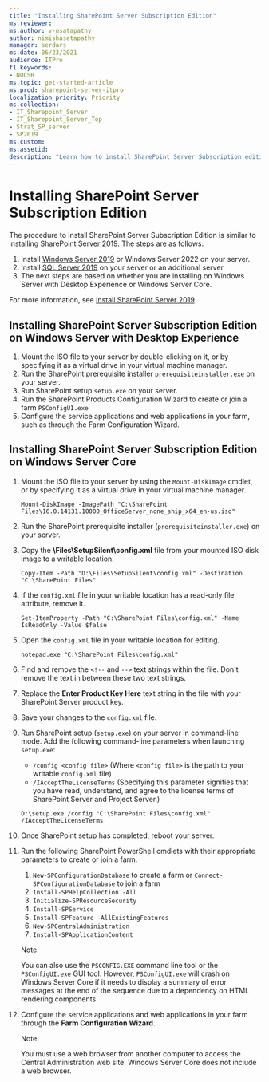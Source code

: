 ```yaml
---
title: "Installing SharePoint Server Subscription Edition"
ms.reviewer: 
ms.author: v-nsatapathy
author: nimishasatapathy
manager: serdars
ms.date: 06/23/2021
audience: ITPro
f1.keywords:
- NOCSH
ms.topic: get-started-article
ms.prod: sharepoint-server-itpro
localization_priority: Priority
ms.collection:
- IT_Sharepoint_Server
- IT_Sharepoint_Server_Top
- Strat_SP_server
- SP2019
ms.custom: 
ms.assetid:
description: "Learn how to install SharePoint Server Subscription edition in various topologies."
---
```

    
# Installing SharePoint Server Subscription Edition
<a name="section1"> </a>

The procedure to install SharePoint Server Subscription Edition is similar to installing SharePoint Server 2019. The steps are as follows:

1. Install [Windows Server 2019](https://www.microsoft.com/en-in/evalcenter/evaluate-windows-server-2019) or Windows Server 2022 on your server.
2. Install [SQL Server 2019](https://www.microsoft.com/en-in/evalcenter/evaluate-sql-server-2019) on your server or an additional server.
5. The next steps are based on whether you are installing on Windows Server with Desktop Experience or Windows Server Core.

For more information, see [Install SharePoint Server 2019](install-for-sharepoint-server-2019.md).

## Installing SharePoint Server Subscription Edition on Windows Server with Desktop Experience

1. Mount the ISO file to your server by double-clicking on it, or by specifying it as a virtual drive in your virtual machine manager.
2. Run the SharePoint prerequisite installer `prerequisiteinstaller.exe` on your server.
3. Run SharePoint setup `setup.exe` on your server.
4. Run the SharePoint Products Configuration Wizard to create or join a farm `PSConfigUI.exe`
5. Configure the service applications and web applications in your farm, such as through the Farm Configuration Wizard.

## Installing SharePoint Server Subscription Edition on Windows Server Core

1. Mount the ISO file to your server by using the `Mount-DiskImage` cmdlet, or by specifying it as a virtual drive in your virtual machine manager.
    ```
    Mount-DiskImage -ImagePath "C:\SharePoint Files\16.0.14131.10000_OfficeServer_none_ship_x64_en-us.iso"
    ```
2. Run the SharePoint prerequisite installer (`prerequisiteinstaller.exe`) on your server.
3. Copy the **\Files\SetupSilent\config.xml** file from your mounted ISO disk image to a writable location.
    ```
    Copy-Item -Path "D:\Files\SetupSilent\config.xml" -Destination "C:\SharePoint Files"
    ```
4. If the `config.xml` file in your writable location has a read-only file attribute, remove it.
    ```
    Set-ItemProperty -Path "C:\SharePoint Files\config.xml" -Name IsReadOnly -Value $false
    ```
5. Open the `config.xml` file in your writable location for editing.
    ```
    notepad.exe "C:\SharePoint Files\config.xml"
    ```
6. Find and remove the `<!--` and `-->` text strings within the file. Don't remove the text in between these two text strings.
7. Replace the **Enter Product Key Here** text string in the file with your SharePoint Server product key.
8. Save your changes to the `config.xml` file.
9. Run SharePoint setup (`setup.exe`) on your server in command-line mode. Add the following command-line parameters when launching `setup.exe`:
    - `/config <config file>` (Where `<config file>` is the path to your writable `config.xml` file)
    - `/IAcceptTheLicenseTerms` (Specifying this parameter signifies that you have read, understand, and agree to the license terms of SharePoint Server and Project Server.)
    ```
    D:\setup.exe /config "C:\SharePoint Files\config.xml" /IAcceptTheLicenseTerms
    ```
10. Once SharePoint setup has completed, reboot your server.

11. Run the following SharePoint PowerShell cmdlets with their appropriate parameters to create or join a farm.

    1. `New-SPConfigurationDatabase` to create a farm or `Connect-SPConfigurationDatabase` to join a farm
    2. `Install-SPHelpCollection -All`
    3. `Initialize-SPResourceSecurity`
    4. `Install-SPService`
    5. `Install-SPFeature -AllExistingFeatures`
    6. `New-SPCentralAdministration`
    7. `Install-SPApplicationContent`

    > [!Note]
    > You can also use the `PSCONFIG.EXE` command line tool or the `PSConfigUI.exe` GUI tool. However, `PSConfigUI.exe` will crash on Windows Server Core if it needs to display a summary of error messages at the end of the sequence due to a dependency on HTML rendering components.

12. Configure the service applications and web applications in your farm through the **Farm Configuration Wizard**.

    > [!Note]
    > You must use a web browser from another computer to access the Central Administration web site. Windows Server Core does not include a web browser.